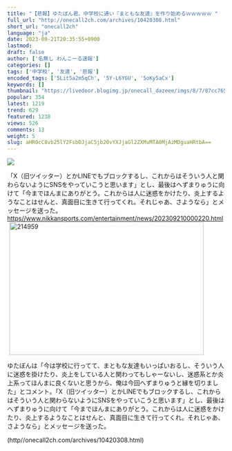 ```yaml
---
title: "【悲報】ゆたぼん君、中学校に通い『まともな友達』を作り始めるｗｗｗｗｗ "
full_url: "http://onecall2ch.com/archives/10420308.html"
short_url: "onecall2ch"
language: "ja"
date: 2023-09-21T20:35:55+0900
lastmod: 
draft: false
author: ['名無し わんこーる速報']
categories: []
tags: ['中学校', '友達', '悲報']
encoded_tags: ['5Lit5a2m5qCh', '5Y-L6YGU', '5oKy5aCx']
keywords: []
thumbnail: "https://livedoor.blogimg.jp/onecall_dazeee/imgs/8/7/87cc7656-s.png"
popular: 354
latest: 1219
trend: 629
featured: 1238
views: 526
comments: 13
weight: 5
slug: aHR0cC8vb25lY2FsbDJjaC5jb20vYXJjaGl2ZXMvMTA0MjAzMDguaHRtbA==
---
```


![](https://livedoor.blogimg.jp/onecall_dazeee/imgs/8/7/87cc7656-s.png)

<div> 「X（旧ツイッター）とかLINEでもブロックするし、これからはそういう人と関わらないようにSNSをやっていこうと思います」とし、最後はへずまりゅうに向けて「今までほんまにありがとう。これからは人に迷惑をかけたり、炎上するようなことはせんと、真面目に生きて行ってくれ。それじゃあ、さようなら」とメッセージを送った。<a target='_blank' href='https//www.nikkansports.com/entertainment/news/202309210000220.html'>https//www.nikkansports.com/entertainment/news/202309210000220.html</a><a target='_blank' title='214959' href='https//livedoor.blogimg.jp/onecall_dazeee/imgs/8/7/87cc7656.png'><img class='pict' hspace='5' alt='214959' border='0' height='307' width='450' src='https//livedoor.blogimg.jp/onecall_dazeee/imgs/8/7/87cc7656-s.png'></a> <p>ゆたぼんは「今は学校に行ってて、まともな友達もいっぱいおるし、そういう人に迷惑を掛けたり、炎上をしている人と関わってもしゃーないし、迷惑系とか炎上系ってほんまに良くないと思うから、俺は今回へずまりゅうと縁を切りました」とコメント。「X（旧ツイッター）とかLINEでもブロックするし、これからはそういう人と関わらないようにSNSをやっていこうと思います」とし、最後はへずまりゅうに向けて「今までほんまにありがとう。これからは人に迷惑をかけたり、炎上するようなことはせんと、真面目に生きて行ってくれ。それじゃあ、さようなら」とメッセージを送った。</p></div>

(http//onecall2ch.com/archives/10420308.html)

